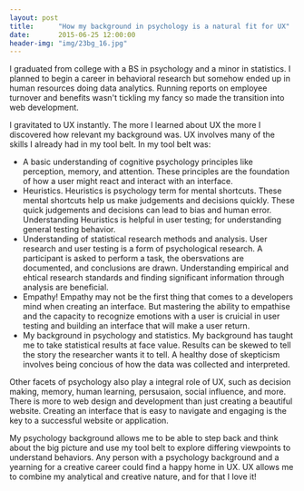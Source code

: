 ```yaml
---
layout: post
title:      "How my background in psychology is a natural fit for UX"
date:       2015-06-25 12:00:00
header-img: "img/23bg_16.jpg"
---
```


<p>I graduated from college with a BS in psychology and a minor in statistics. I planned to begin a career in behavioral research but somehow ended up in human resources doing data analytics. Running reports on employee turnover and benefits wasn't tickling my fancy so made the transition into web development.</p>

<p>I gravitated to UX instantly. The more I learned about UX the more I discovered how relevant my background was. UX involves many of the skills I already had in my tool belt. In my tool belt was:</p>

<ul>
<li>A basic understanding of cognitive psychology principles like perception, memory, and attention. These principles are the foundation of how a user might react and interact with an interface.</li>
<li>Heuristics. Heuristics is psychology term for mental shortcuts. These mental shortcuts help us make judgements and decisions quickly. These quick judgements and decisions can lead to bias and human error. Understanding Heuristics is helpful in user testing; for understanding general testing behavior.</li>
<li>Understanding of statistical research methods and analysis. User research and user testing is a form of psychological research. A participant is asked to perform a task, the obersvations are documented, and conclusions are drawn. Understanding empirical and ehtical research standards and finding significant information through analysis are beneficial.</li>
<li>Empathy! Empathy may not be the first thing that comes to a developers mind when creating an interface. But mastering the ability to empathise and the capacity to recognize emotions with a user is cruicial in user testing and building an interface that will make a user return. </li>
<li>My background in psychology and statistics. My background has taught me to take statistical results at face value. Results can be skewed to tell the story the researcher wants it to tell. A healthy dose of skepticism involves being concious of how the data was collected and interpreted.</li>
</ul>

<p>
Other facets of psychology also play a integral role of UX, such as decision making, memory, human learning, persusaion, social influence, and more. There is more to web design and development than just creating a beautiful website. Creating an interface that is easy to navigate and engaging is the key to a successful website or application.	
</p>

<p>My psychology background allows me to be able to step back and think about the big picture and use my tool belt to explore differing viewpoints to understand behaviors. Any person with a psychology background and a yearning for a creative career could find a happy home in UX. UX allows me to combine my analytical and creative nature, and for that I love it!</p>